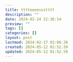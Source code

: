 ```yaml
---
title: tttteeeessstttt
description: ""
date: 2024-02-24 22:36:14
preview: ""
tags: []
categories: []
layout: post
lastmod: 2024-02-17 02:06:36
created: 2024-05-12 01:52.59
updated: 2024-05-12 01:52.59
---
```

